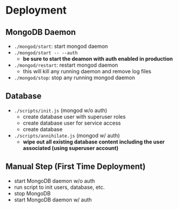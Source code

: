 # Deployment
## MongoDB Daemon
- `./mongod/start`: start mongod daemon
- `./mongod/start -- --auth`
  - **be sure to start the deamon with auth enabled in production**
- `./mongod/restart`: restart mongod daemon
  - this will kill any running daemon and remove log files
- `./mongod/stop`: stop any running mongod daemon

## Database
- `./scripts/init.js` (mongod w/o auth)
  - create database user with superuser roles
  - create database user for service access
  - create database
- `./scripts/annihilate.js` (mongod w/ auth)
  - **wipe out all existing database content including the user associated (using superuser account)**

## Manual Step (First Time Deployment)
- start MongoDB daemon w/o auth
- run script to init users, database, etc.
- stop MongoDB
- start MongoDB daemon w/ auth